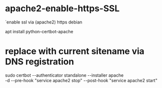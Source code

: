 # apache2-enable-https-SSL
`enable ssl via (apache2) https debian

apt install python-certbot-apache 


# replace <domain> with current sitename via DNS registration 
sudo certbot --authenticator standalone --installer apache \
  -d <domain> --pre-hook "service apache2 stop" --post-hook "service apache2 start"
